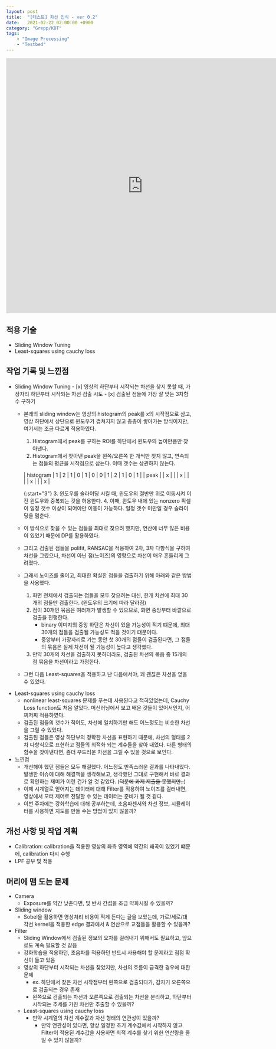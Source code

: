 ```yaml
---
layout: post
title:  "[테스트] 차선 인식 - ver 0.2"
date:   2021-02-22 02:00:00 +0900
category: "Grepp/KDT"
tags:
    - "Image Processing"
    - "Testbed"
---
```


<iframe width="740" height="692" src="https://www.youtube.com/embed/nJmiPQlSb28" frameborder="0" allow="accelerometer; autoplay; clipboard-write; encrypted-media; gyroscope; picture-in-picture" allowfullscreen></iframe>


## 적용 기술
- Sliding Window Tuning
- Least-squares using cauchy loss


## 작업 기록 및 느낀점
- Sliding Window Tuning
        - [x] 영상의 하단부터 시작되는 차선을 찾지 못할 때, 가장자리 하단부터 시작되는 차선 검출 시도
        - [x] 검출된 점들에 가장 잘 맞는 3차함수 구하기
    - 본래의 sliding window는 영상의 histogram의 peak를 x의 시작점으로 삼고, 영상 하단에서 상단으로 윈도우가 겹쳐지지 않고 층층이 쌓아가는 방식이지만, 여기서는 조금 다르게 적용하였다.
        1. Histogram에서 peak를 구하는 ROI를 하단에서 윈도우의 높이만큼만 찾아낸다.
        2. Histogram에서 찾아낸 peak을 왼쪽/오른쪽 한 개씩만 찾지 않고, 연속되는 점들의 평균을 시작점으로 삼는다. 이때 갯수는 상관하지 않는다.

        | histogram | 1 | 2 | 1 | 0 | 1 | 0 | 0 | 1 | 2 | 1 | 0 | 1 |
        | peak      |   | x |   |   | x |   |   |   | x |   |   | x |

        {:start="3"}
        3. 윈도우를 슬라이딩 시킬 때, 윈도우의 절반만 위로 이동시켜 이전 윈도우와 중복되는 것을 허용한다.
        4. 이때, 윈도우 내에 있는 nonzero 픽셀이 일정 갯수 이상이 되어야만 이동이 가능하다. 일정 갯수 미만일 경우 슬라이딩을 멈춘다.
    - 이 방식으로 찾을 수 있는 점들을 최대로 찾으려 했지만, 연산에 너무 많은 비용이 있었기 때문에 DP를 활용하였다.
    - 그리고 검출된 점들을 polifit, RANSAC을 적용하여 2차, 3차 다항식을 구하여 차선을 그렸으나, 차선이 아닌 점(노이즈)의 영향으로 차선이 매우 흔들리게 그려졌다.
    - 그래서 노이즈를 줄이고, 최대한 확실한 점들을 검출하기 위해 아래와 같은 방법을 사용했다.
        1. 화면 전체에서 검출되는 점들을 모두 찾으려는 대신, 한개 차선에 최대 30개의 점들만 검출한다. (윈도우의 크기에 따라 달라짐)
        2. 점이 30개인 묶음은 여러개가 발생할 수 있으므로, 화면 중앙부터 바깥으로 검출을 진행한다.
            - binary 이미지의 중앙 하단은 차선이 있을 가능성이 적기 떄문에, 최대 30개의 점들을 검출될 가능성도 적을 것이기 떄문이다.
            - 중앙부터 가장자리로 가는 동안 첫 30개의 점들이 검출된다면, 그 점들의 묶음은 실제 차선이 될 가능성이 높다고 생각했다.
        3. 만약 30개의 차선을 검출하지 못하더라도, 검출된 차선의 묶음 중 15개의 점 묶음을 차선이라고 가정한다.
    - 그런 다음 Least-squares을 적용하고 난 다음에서야, 꽤 괜찮은 차선을 얻을 수 있었다.
- Least-squares using cauchy loss
    - nonlinear least-squares 문제를 푸는데 사용된다고 적혀있었는데, Cauchy Loss function도 처음 알았다. 머신러닝에서 보고 배운 것들이 있어서인지, 어찌저찌 적용하였다.
    - 검출된 점들의 갯수가 적어도, 차선에 일치하기만 해도 어느정도는 비슷한 차선을 그릴 수 있었다.
    - 검출된 점들은 영상 하단부의 정확한 차선을 표현하기 때문에, 차선의 형태를 2차 다항식으로 표현하고 점들의 최적화 되는 계수들을 찾아 내었다. 다른 형태의 함수을 찾아낸다면, 좀더 부드러운 차선을 그릴 수 있을 것으로 보인다.
- 느낀점
    - 개선해야 했던 점들은 모두 해결했다. 어느정도 만족스러운 결과를 나타내었다. 발생한 이슈에 대해 해결책을 생각해보고, 생각했던 그대로 구현해서 바로 결과로 확인하는 재미가 이런 건가 알 것 같았다. (~~덕분에 과제 제출을 못했지만..~~)
    - 이제 시계열로 얻어지는 데이터에 대해 Filter를 적용하여 노이즈를 걸러내면, 영상에서 모터 제어로 전달할 수 있는 데이터는 준비가 될 것 같다.
    - 이번 주차에는 강화학습에 대해 공부하는데, 초음파센서와 차선 정보, 시뮬레이터를 사용하면 지도를 만들 수는 방법이 있지 않을까?



## 개선 사항 및 작업 계획
- Calibration: calibration을 적용한 영상의 좌측 영역에 약간의 왜곡이 있었기 떄문에, calibration 다시 수행
- LPF 공부 및 적용


## 머리에 맴 도는 문제
- Camera
    - Exposure를 약간 낮춘다면, 빛 반사 간섭을 조금 약화시킬 수 있을까?
- Sliding window
    - Sobel을 활용하면 영상처리 비용이 적게 든다는 글을 보았는데, 가로/세로/대각선 kernel을 적용한 edge 결과에서 & 연산으로 교점들을 활용할 수 있을까?
- Filter
    - Sliding Window에서 검출된 정보의 오차를 걸러내기 위해서도 필요하고, 앞으로도 계속 필요할 것 같음
    - 강화학습을 적용하던, 초음파를 적용하던 반드시 사용해야 할 문제라고 점점 확신이 들고 있음
    - 영상의 하단부터 시작되는 차선을 찾았지만, 차선의 흐름이 급격한 경우에 대한 문제
        - ex. 하단에서 찾은 차선 시작점부터 왼쪽으로 검출되다가, 감자기 오른쪽으로 검출되는 경우 존재
        - 왼쪽으로 검출되는 차선과 오른쪽으로 검출되는 차선을 분리하고, 하단부터 시작되는 추세를 가진 차선만 추출할 수 있을까?
    - Least-squares using cauchy loss
        - 만약 시계열의 차선 계수값과 차선 형태의 연관성이 있을까?
            - 만약 연관성이 있다면, 항상 일정한 초기 계수값에서 시작하지 않고 Filter이 적용된 계수값을 사용하면 최적 계수를 찾기 위한 연산량을 줄일 수 있지 않을까?
        

